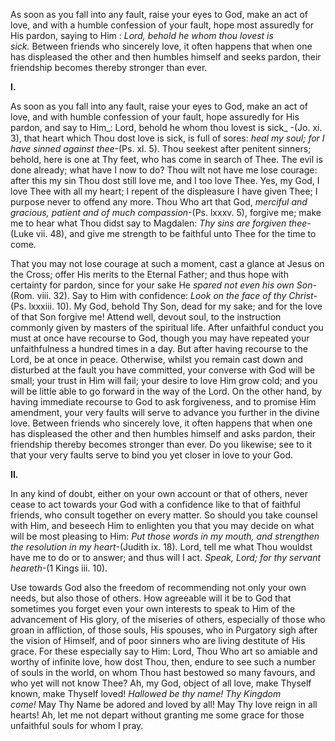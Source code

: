 
As soon as you fall into any fault, raise your eyes to God, make an act of love, and with a humble confession of your fault, hope most assuredly for His pardon, saying to Him : _Lord, behold he whom thou lovest is sick._ Between friends who sincerely love, it often happens that when one has displeased the other and then humbles himself and seeks pardon, their friendship becomes thereby stronger than ever.

**I.**

As soon as you fall into any fault, raise your eyes to God, make an act of love, and with humble confession of your fault, hope assuredly for His pardon, and say to Him_: Lord, behold he whom thou lovest is sick_ -(Jo. xi. 3), that heart which Thou dost love is sick, is full of sores: _heal my soul; for I have sinned against thee_-(Ps. xl. 5). Thou seekest after penitent sinners; behold, here is one at Thy feet, who has come in search of Thee. The evil is done already; what have I now to do? Thou wilt not have me lose courage: after this my sin Thou dost still love me, and I too love Thee. Yes, my God, I love Thee with all my heart; I repent of the displeasure I have given Thee; I purpose never to offend any more. Thou Who art that God, _merciful and gracious, patient and of much compassion_-(Ps. lxxxv. 5), forgive me; make me to hear what Thou didst say to Magdalen: _Thy sins are forgiven thee_-(Luke vii. 48), and give me strength to be faithful unto Thee for the time to come.

That you may not lose courage at such a moment, cast a glance at Jesus on the Cross; offer His merits to the Eternal Father; and thus hope with certainty for pardon, since for your sake He _spared not even his own Son_-(Rom. viii. 32). Say to Him with confidence: _Look on the face of thy Christ_-(Ps. lxxxiii. 10). My God, behold Thy Son, dead for my sake; and for the love of that Son forgive me! Attend well, devout soul, to the instruction commonly given by masters of the spiritual life. After unfaithful conduct you must at once have recourse to God, though you may have repeated your unfaithfulness a hundred times in a day. But after having recourse to the Lord, be at once in peace. Otherwise, whilst you remain cast down and disturbed at the fault you have committed, your converse with God will be small; your trust in Him will fail; your desire to love Him grow cold; and you will be little able to go forward in the way of the Lord. On the other hand, by having immediate recourse to God to ask forgiveness, and to promise Him amendment, your very faults will serve to advance you further in the divine love. Between friends who sincerely love, it often happens that when one has displeased the other and then humbles himself and asks pardon, their friendship thereby becomes stronger than ever. Do you likewise; see to it that your very faults serve to bind you yet closer in love to your God.

**II.**

In any kind of doubt, either on your own account or that of others, never cease to act towards your God with a confidence like to that of faithful friends, who consult together on every matter. So should you take counsel with Him, and beseech Him to enlighten you that you may decide on what will be most pleasing to Him: _Put those words in my mouth, and strengthen the resolution in my heart_-(Judith ix. 18). Lord, tell me what Thou wouldst have me to do or to answer; and thus will I act. _Speak, Lord; for thy servant heareth_-(1 Kings iii. 10).

Use towards God also the freedom of recommending not only your own needs, but also those of others. How agreeable will it be to God that sometimes you forget even your own interests to speak to Him of the advancement of His glory, of the miseries of others, especially of those who groan in affliction, of those souls, His spouses, who in Purgatory sigh after the vision of Himself, and of poor sinners who are living destitute of His grace. For these especially say to Him: Lord, Thou Who art so amiable and worthy of infinite love, how dost Thou, then, endure to see such a number of souls in the world, on whom Thou hast bestowed so many favours, and who yet will not know Thee? Ah, my God, object of all love, make Thyself known, make Thyself loved! _Hallowed be thy name! Thy Kingdom come!_ May Thy Name be adored and loved by all! May Thy love reign in all hearts! Ah, let me not depart without granting me some grace for those unfaithful souls for whom I pray.

